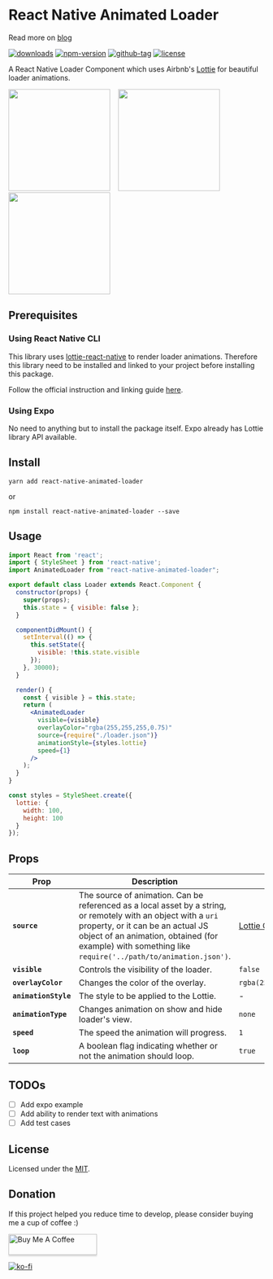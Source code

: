 # React Native Animated Loader 

Read more on [blog](https://www.freecodecamp.org/news/how-to-create-a-beautifully-animated-loader-in-react-native-21da37a8f6b0/)

[![downloads](https://img.shields.io/npm/dt/react-native-animated-loader.svg)](http://npm-stats.com/~packages/react-native-animated-loader)
[![npm-version](https://img.shields.io/npm/v/react-native-animated-loader.svg)](https://www.npmjs.com/package/react-native-animated-loader)
[![github-tag](https://img.shields.io/github/tag/vikrantnegi/react-native-animated-loader.svg?maxAge=1800)](https://github.com/vikrantnegi/react-native-animated-loader/)
[![license](https://img.shields.io/github/license/vikrantnegi/react-native-animated-loader.svg?maxAge=1800)](https://yarnpkg.com/en/package/react-native-animated-loader)

A React Native Loader Component which uses Airbnb's [Lottie](https://github.com/react-native-community/lottie-react-native) for beautiful loader animations.

<img src="./assets/loader1.gif" width="200"> &nbsp;&nbsp;
<img src="./assets/loader2.gif" width="200"> &nbsp;&nbsp;
<img src="./assets/loader3.gif" width="200">


## Prerequisites
### Using React Native CLI
This library uses [lottie-react-native](https://github.com/react-native-community/lottie-react-native) to render loader animations. Therefore this library need to be installed and linked to your project before installing this package.

Follow the official instruction and linking guide [here](https://github.com/react-native-community/lottie-react-native/blob/master/README.md#getting-started).

### Using Expo
No need to anything but to install the package itself. Expo already has Lottie library API available.

## Install

```
yarn add react-native-animated-loader
```
or
```
npm install react-native-animated-loader --save
```

## Usage

```jsx
import React from 'react';
import { StyleSheet } from 'react-native';
import AnimatedLoader from "react-native-animated-loader";

export default class Loader extends React.Component {
  constructor(props) {
    super(props);
    this.state = { visible: false };
  }

  componentDidMount() {
    setInterval(() => {
      this.setState({
        visible: !this.state.visible
      });
    }, 30000);
  }

  render() {
    const { visible } = this.state;
    return (
      <AnimatedLoader
        visible={visible}
        overlayColor="rgba(255,255,255,0.75)"
        source={require("./loader.json")}
        animationStyle={styles.lottie}
        speed={1}
      />
    );
  }
}

const styles = StyleSheet.create({
  lottie: {
    width: 100,
    height: 100
  }
});
```

## Props

| Prop | Description | Default |
|---|---|---|
|**`source`**| The source of animation. Can be referenced as a local asset by a string, or remotely with an object with a `uri` property, or it can be an actual JS object of an animation, obtained (for example) with something like `require('../path/to/animation.json')`. | [Lottie Object](https://lottiefiles.com/1531-loader) |
|**`visible`**| Controls the visibility of the loader. | `false` |
|**`overlayColor`**| Changes the color of the overlay. | `rgba(255,255,255,0.75)` |
|**`animationStyle`**| The style to be applied to the Lottie. | - |
|**`animationType`**| Changes animation on show and hide loader's view. | `none` |
|**`speed`**| The speed the animation will progress. | `1` |
|**`loop`**| A boolean flag indicating whether or not the animation should loop. | `true` |

## TODOs
- [ ] Add expo example
- [ ] Add ability to render text with animations
- [ ] Add test cases

## License
Licensed under the [MIT](https://github.com/vikrantnegi/react-native-animated-loader/blob/master/LICENSE).

## Donation
If this project helped you reduce time to develop, please consider buying me a cup of coffee :)

<a href="https://www.buymeacoffee.com/vikrantnegi" target="_blank"><img src="https://www.buymeacoffee.com/assets/img/custom_images/orange_img.png" alt="Buy Me A Coffee" style="height: 41px !important;width: 174px !important;box-shadow: 0px 3px 2px 0px rgba(190, 190, 190, 0.5) !important;-webkit-box-shadow: 0px 3px 2px 0px rgba(190, 190, 190, 0.5) !important;" ></a>

[![ko-fi](https://www.ko-fi.com/img/githubbutton_sm.svg)](https://ko-fi.com/E1E6Z0JL)
